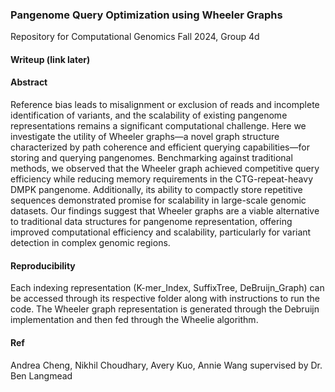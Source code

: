 
### Pangenome Query Optimization using Wheeler Graphs
Repository for Computational Genomics Fall 2024, Group 4d

#### Writeup (link later)
#### Abstract
Reference bias leads to misalignment or exclusion of reads and incomplete identification of variants, and the scalability of existing pangenome representations remains a significant computational challenge. Here we investigate the utility of Wheeler graphs—a novel graph structure characterized by path coherence and efficient querying capabilities—for storing and querying pangenomes. Benchmarking against traditional methods, we observed that the Wheeler graph achieved competitive query efficiency while reducing memory requirements in the CTG-repeat-heavy DMPK pangenome. Additionally, its ability to compactly store repetitive sequences demonstrated promise for scalability in large-scale genomic datasets. Our findings suggest that Wheeler graphs are a viable alternative to traditional data structures for pangenome representation, offering improved computational efficiency and scalability, particularly for variant detection in complex genomic regions.

#### Reproducibility
Each indexing representation (K-mer_Index, SuffixTree, DeBruijn_Graph) can be accessed through its respective folder along with instructions to run the code. The Wheeler graph representation is generated through the Debruijn implementation and then fed through the Wheelie algorithm.

#### Ref
Andrea Cheng, Nikhil Choudhary, Avery Kuo, Annie Wang supervised by Dr. Ben Langmead
